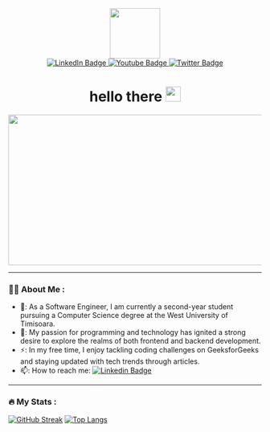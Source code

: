 
<div id="header" align="center">  
  <img src="https://media.giphy.com/media/gjrYDwbjnK8x36xZIO/giphy.gif" width="100"/>
  <div id="badges">
    <a href="https://www.linkedin.com/in/denis-radoi-a65717267/">
      <img src="https://img.shields.io/badge/LinkedIn-blue?style=for-the-badge&logo=linkedin&logoColor=white"         alt="LinkedIn Badge"/>
    </a>
    <a href="https://www.youtube.com/channel/UCxy_1gzfLCjndZPQlrwaeiQ">
      <img src="https://img.shields.io/badge/YouTube-red?style=for-the-badge&logo=youtube&logoColor=white"           alt="Youtube Badge"/>
    </a>
    <a href="https://twitter.com/iamtrufy02">
      <img src="https://img.shields.io/badge/Twitter-blue?style=for-the-badge&logo=twitter&logoColor=white"           alt="Twitter Badge"/>
    </a>   
  </div> 
  <img src="https://komarev.com/ghpvc/?username=radoidenisrazvan&style=flat-square&color=blue" alt=""/>
  <h1>
  hello there
  <img src="https://media.giphy.com/media/hvRJCLFzcasrR4ia7z/giphy.gif" width="30px"/>
  </h1>
</div>

<div align="center">
  <img src="https://media.giphy.com/media/QpVUMRUJGokfqXyfa1/giphy.gif" width="600" height="300"/>
</div>

---

### :man_technologist: About Me :
- 🔭: As a Software Engineer, I am currently a second-year student pursuing a Computer Science degree at the West University of Timisoara.
- 🌱: My passion for programming and technology has ignited a strong desire to explore the realms of both frontend and backend development.
- ⚡: In my free time,  I enjoy tackling coding challenges on GeeksforGeeks and staying updated with tech trends through articles.
- 📫: How to reach me: [![Linkedin Badge](https://img.shields.io/badge/LinkedIn-blue?logo=linkedin&logoColor=white
)](https://www.linkedin.com/in/denis-radoi-a65717267/)

---

### :fire: My Stats :
[![GitHub Streak](http://github-readme-streak-stats.herokuapp.com?user=radoidenisrazvan&theme=dark&background=000000)](https://git.io/streak-stats)
[![Top Langs](https://github-readme-stats.vercel.app/api/top-langs/?username=radoidenisrazvan)](https://github.com/anuraghazra/github-readme-stats)


